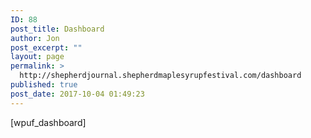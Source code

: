 ```yaml
---
ID: 88
post_title: Dashboard
author: Jon
post_excerpt: ""
layout: page
permalink: >
  http://shepherdjournal.shepherdmaplesyrupfestival.com/dashboard
published: true
post_date: 2017-10-04 01:49:23
---
```

[wpuf_dashboard]